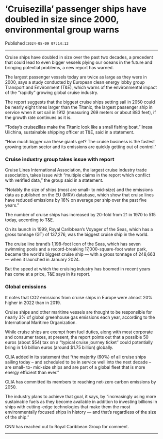 # ‘Cruisezilla’ passenger ships have doubled in size since 2000, environmental group warns

Published :`2024-08-09 07:14:13`

---

Cruise ships have doubled in size over the past two decades, a precedent that could lead to even bigger vessels plying our oceans in the future and bringing potential problems, a new report has warned.

The largest passenger vessels today are twice as large as they were in 2000, says a study conducted by European clean energy lobby group Transport and Environment (T&E), which warns of the environmental impact of the “rapidly” growing global cruise industry.

The report suggests that the biggest cruise ships setting sail in 2050 could be nearly eight times larger than the Titanic, the largest passenger ship in service when it set sail in 1912 (measuring 269 meters or about 883 feet), if the growth rate continues as it is.

“Today’s cruisezillas make the Titanic look like a small fishing boat,” Inesa Ulichina, sustainable shipping officer at T&E, said in a statement.

“How much bigger can these giants get? The cruise business is the fastest growing tourism sector and its emissions are quickly getting out of control.”

### Cruise industry group takes issue with report

Cruise Lines International Association, the largest cruise industry trade association, takes issue with “multiple claims in the report which conflict with verified data,” the group said in a statement.

“Notably the size of ships (most are small- to mid-size) and the emissions data as published on the EU (MRV) database, which show that cruise lines have reduced emissions by 16% on average per ship over the past five years.”

The number of cruise ships has increased by 20-fold from 21 in 1970 to 515 today, according to T&E.

On its launch in 1999, Royal Caribbean’s Voyager of the Seas, which has a gross tonnage (GT) of 137,276, was the biggest cruise ship in the world.

The cruise line brand’s 1,198-foot Icon of the Seas, which has seven swimming pools and a record-breaking 17,000-square-foot water park, became the world’s biggest cruise ship — with a gross tonnage of 248,663 — when it launched in January 2024.

But the speed at which the cruising industry has boomed in recent years has come at a price, T&E says in its report.

### Global emissions

It notes that CO2 emissions from cruise ships in Europe were almost 20% higher in 2022 than in 2019.

Cruise ships and other maritime vessels are thought to be responsible for nearly 3% of global greenhouse gas emissions each year, according to the International Maritime Organization.

While cruise ships are exempt from fuel duties, along with most corporate and consumer taxes, at present, the report points out that a possible 50 euros (about $54) tax on a “typical cruise journey ticket” could potentially bring in 1.6 billion euros (around $1.75 billion) globally.

CLIA added in its statement that “the majority (60%) of all cruise ships sailing today – and scheduled to be in service well into the next decade – are small- to- mid-size ships and are part of a global fleet that is more energy efficient than ever.”

CLIA has committed its members to reaching net-zero carbon emissions by 2050.

The industry plans to achieve that goal, it says, by “increasingly using more sustainable fuels as they become available in addition to investing billions in ships with cutting-edge technologies that make them the most environmentally focused ships in history — and that’s regardless of the size of the ship.”

CNN has reached out to Royal Caribbean Group for comment.

---

